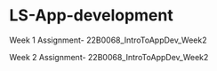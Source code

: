 # LS-App-development
Week 1 Assignment-  22B0068_IntroToAppDev_Week2

Week 2 Assignment- 22B0068_IntroToAppDev_Week2
